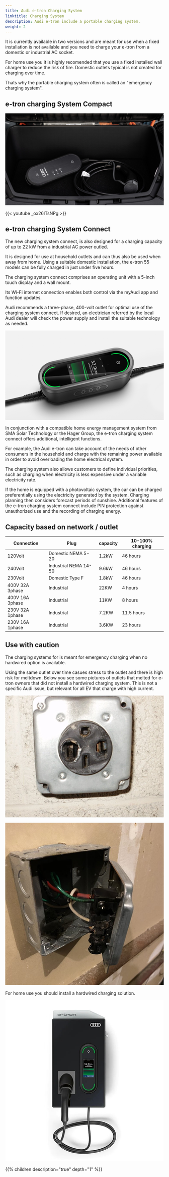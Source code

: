 ```yaml
---
title: Audi e-tron Charging System
linktitle: Charging System
description: Audi e-tron include a portable charging system.
weight: 2
---
```


It is currently available in two versions and are meant for use when a fixed installation is not available and you need to charge your e-tron from a domestic or industrial AC socket.

For home use you it is highly recomended that you use a fixed installed wall charger to reduce the risk of fire. Domestic outlets typical is not created for charging over time.

Thats why the portable charging system often is called an "emergency charging system".

## e-tron charging System Compact

![Charging system](chargingsystemcompact.jpg "Charging system compact")

{{< youtube _ox26lTsNPg >}}

## e-tron charging System Connect

The new charging system connect, is also designed for a charging capacity of up to 22 kW from a industrial AC power outled.

It is designed for use at household outlets and can thus also be used when away from home. Using a suitable domestic installation, the e-tron 55 models can be fully charged in just under five hours. 

The charging system connect comprises an operating unit with a 5-inch touch display and a wall mount.

Its Wi-Fi internet connection enables both control via the myAudi app and function updates.

Audi recommends a three-phase, 400-volt outlet for optimal use of the charging system connect. If desired, an electrician referred by the local Audi dealer will check the power supply and install the suitable technology as needed.

![Charging system](chargingsystemconnect.jpg "Charging system connect")

In conjunction with a compatible home energy management system from SMA Solar Technology or the Hager Group, the e-tron charging system connect offers additional, intelligent functions. 

For example, the Audi e-tron can take account of the needs of other consumers in the household and charge with the remaining power available in order to avoid overloading the home electrical system. 

The charging system also allows customers to define individual priorities, such as charging when electricity is less expensive under a variable electricity rate. 

If the home is equipped with a photovoltaic system, the car can be charged preferentially using the electricity generated by the system. Charging planning then considers forecast periods of sunshine.
Additional features of the e-tron charging system connect include PIN protection against unauthorized use and the recording of charging energy.

## Capacity based on network / outlet

| Connection | Plug  | capacity | 10-100% charging |
| ------| ------| ---- |------- |
| 120Volt | Domestic NEMA 5-20 | 1.2kW |  46 hours |
| 240Volt | Industrial NEMA 14-50 | 9.6kW |  46 hours |
| 230Volt | Domestic Type F | 1.8kW |  46 hours |
| 400V 32A 3phase | Industrial |  22KW | 4 hours |
| 400V 16A 3phase | Industrial |  11KW | 8 hours |
| 230V 32A 1phase | Industrial |  7.2KW | 11.5 hours |
| 230V 16A 1phase | Industrial |  3.6KW | 23 hours |

## Use with caution

The charging systems for is meant for emergency charging when no hardwired option is available. 

Using the same outlet over time casues stress to the outlet and there is high risk for meltdown. Below you see some pictures of outlets that melted for e-tron owners that did not
install a hardwired charging system. This is not a specific Audi issue, but relevant for all EV that charge with high current. 

![Overheated](burned_nema_14_50.jpg "Burned nema 14-50 outlet used for Audi e-tron")

![Overheated](burned_nema_14_50_2.jpg "Burned nema 14-50 outlet used for Audi e-tron")

For home use you should install a hardwired charging solution.

![Audi wall box](audiwallbox.jpg "Install a hard wired charging system")


{{% children description="true" depth="1" %}}

